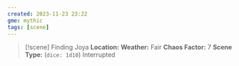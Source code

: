 ```yaml
---
created: 2023-11-23 23:22
gme: mythic
tags: [scene]
---
```

> [!scene] Finding Joya
> **Location:** 
> **Weather:** Fair
> **Chaos Factor:** 7
> **Scene Type:** (`dice: 1d10`) Interrupted